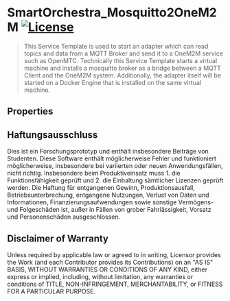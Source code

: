 # SmartOrchestra_Mosquitto2OneM2M [![License](https://img.shields.io/badge/License-Apache%202.0-blue.svg)](https://opensource.org/licenses/Apache-2.0)

> This Service Template is used to start an adapter which can read topics and data from a MQTT Broker and send it to a OneM2M service such as OpenMTC. Technically this Service Template starts a virtual machine and installs a mosquitto broker as a bridge between a MQTT Client and the OneM2M system. Additionally, the adapter itself will be started on a Docker Engine that is installed on the same virtual machine. 

## Properties

## Haftungsausschluss

Dies ist ein Forschungsprototyp und enthält insbesondere Beiträge von Studenten.
Diese Software enthält möglicherweise Fehler und funktioniert möglicherweise, insbesondere bei variierten oder neuen Anwendungsfällen, nicht richtig.
Insbesondere beim Produktiveinsatz muss 1. die Funktionsfähigkeit geprüft und 2. die Einhaltung sämtlicher Lizenzen geprüft werden.
Die Haftung für entgangenen Gewinn, Produktionsausfall, Betriebsunterbrechung, entgangene Nutzungen, Verlust von Daten und Informationen, Finanzierungsaufwendungen sowie sonstige Vermögens- und Folgeschäden ist, außer in Fällen von grober Fahrlässigkeit, Vorsatz und
Personenschäden ausgeschlossen.

## Disclaimer of Warranty

Unless required by applicable law or agreed to in writing, Licensor provides the Work (and each Contributor provides its Contributions) on an "AS IS" BASIS, WITHOUT WARRANTIES OR CONDITIONS OF ANY KIND, either express or implied, including, without limitation, any warranties or conditions of TITLE, NON-INFRINGEMENT, MERCHANTABILITY, or FITNESS FOR A PARTICULAR PURPOSE.